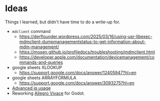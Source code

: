 # Ideas

Things I learned, but didn't have time to do a write-up for. 

* `mdclient` command
  * https://derflounder.wordpress.com/2025/03/16/using-usr-libexec-mdmclient-dumpmanagementstatus-to-get-information-about-mdm-management/
  * https://mosen.github.io/profiledocs/troubleshooting/mdmclient.html
  * https://developer.apple.com/documentation/devicemanagement/commands-and-queries
* google sheets XLOOKUP
  * https://support.google.com/docs/answer/12405947?hl=en
* google sheets ARRAYFORMULA
  * https://support.google.com/docs/answer/3093275?hl=en
* [Advanced jq usage](https://ioflood.com/blog/jq-select/)
* Reworking [Allegro Vivace](https://github.com/liballeg/allegro_wiki/wiki/Allegro-Vivace) for Godot.

  
